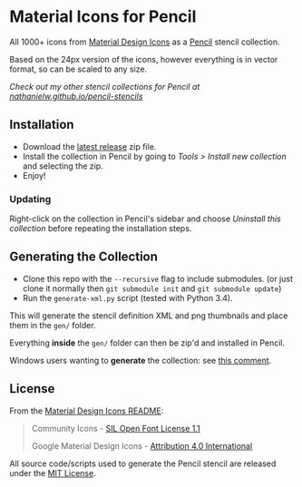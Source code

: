 # Material Icons for Pencil
All 1000+ icons from [Material Design Icons](https://materialdesignicons.com/) as a [Pencil](https://github.com/prikhi/pencil) stencil collection.

Based on the 24px version of the icons, however everything is in vector format, so can be scaled to any size.

*Check out my other stencil collections for Pencil at [nathanielw.github.io/pencil-stencils](http://nathanielw.github.io/pencil-stencils/)*

## Installation
- Download the [latest release](https://github.com/nathanielw/Material-Icons-for-Pencil/releases/latest) zip file.
- Install the collection in Pencil by going to *Tools > Install new collection* and selecting the zip.
- Enjoy!

### Updating
Right-click on the collection in Pencil's sidebar and choose _Uninstall this collection_ before repeating the installation steps.

## Generating the Collection
- Clone this repo with the `--recursive` flag to include submodules. (or just clone it normally then `git submodule init` and `git submodule update`)
- Run the `generate-xml.py` script (tested with Python 3.4).

This will generate the stencil definition XML and png thumbnails and place them in the `gen/` folder.

Everything **inside** the `gen/` folder can then be zip'd and installed in Pencil.

Windows users wanting to **generate** the collection: see [this comment](https://github.com/nathanielw/Material-Icons-for-Pencil/issues/2#issuecomment-108849198).

## License
From the [Material Design Icons README](https://github.com/Templarian/MaterialDesign):

>Community Icons - [SIL Open Font License 1.1](http://scripts.sil.org/cms/scripts/page.php?item_id=OFL_web)
>
>Google Material Design Icons - [Attribution 4.0 International](https://github.com/google/material-design-icons/blob/master/LICENSE)

All source code/scripts used to generate the Pencil stencil are released under the [MIT License](http://opensource.org/licenses/mit-license.php).

